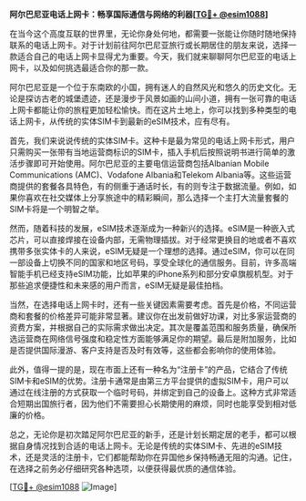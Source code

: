 **阿尔巴尼亚电话上网卡：畅享国际通信与网络的利器[[TG💪+ @esim1088](https://t.me/s/esim1088)]**

在当今这个高度互联的世界里，无论你身处何地，都需要一张能让你随时随地保持联系的电话上网卡。对于计划前往阿尔巴尼亚旅行或长期居住的朋友来说，选择一款适合自己的电话上网卡显得尤为重要。今天，我们就来聊聊阿尔巴尼亚的电话上网卡，以及如何挑选最适合你的那一款。

阿尔巴尼亚是一个位于东南欧的小国，拥有迷人的自然风光和悠久的历史文化。无论是探访古老的城堡遗迹，还是漫步于风景如画的山间小道，拥有一张可靠的电话上网卡都能让你的旅程更加轻松愉快。而在这片土地上，你可以找到多种类型的电话上网卡，从传统的实体SIM卡到最新的eSIM技术，应有尽有。

首先，我们来说说传统的实体SIM卡。这种卡是最为常见的电话上网卡形式，用户只需购买一张带有当地运营商标识的SIM卡，插入手机后按照说明书进行简单的激活步骤即可开始使用。阿尔巴尼亚的主要电信运营商包括Albanian Mobile Communications (AMC)、Vodafone Albania和Telekom Albania等。这些运营商提供的套餐各具特色，有的侧重于通话时长，有的则专注于数据流量。例如，如果你喜欢在社交媒体上分享旅途中的精彩瞬间，那么选择一个主打大流量套餐的SIM卡将是一个明智之举。

然而，随着科技的发展，eSIM技术逐渐成为一种新兴的选择。eSIM是一种嵌入式芯片，可以直接焊接在设备内部，无需物理插拔。对于经常更换目的地或者不喜欢携带多张实体卡的人来说，eSIM无疑是一个理想的选择。通过eSIM，你可以在同一部设备上切换不同的国家和地区号码，享受全球化的通信服务。目前，许多高端智能手机已经支持eSIM功能，比如苹果的iPhone系列和部分安卓旗舰机型。对于那些追求便捷性和未来感的用户而言，eSIM无疑是最佳拍档。

当然，在选择电话上网卡时，还有一些关键因素需要考虑。首先是价格，不同运营商和套餐的价格差异可能非常显著。建议你在出发前做好功课，对比多家运营商的资费方案，并根据自己的实际需求做出决定。其次是覆盖范围和服务质量，确保所选运营商在网络信号强度和稳定性方面能够满足你的期望。最后是附加服务，比如是否提供国际漫游、客户支持是否及时有效等，这些都会影响你的使用体验。

此外，值得一提的是，现在市面上还有一种名为“注册卡”的产品，它结合了传统SIM卡和eSIM的优势。注册卡通常是由第三方平台提供的虚拟SIM卡，用户可以通过在线注册的方式获取一个临时号码，并绑定到自己的设备上。这种方式非常适合短期出国旅行者，因为他们不需要担心长期使用的麻烦，同时也能享受到相对低廉的价格。

总之，无论你是初次踏足阿尔巴尼亚的新手，还是计划长期定居的老手，都可以根据自身情况找到合适的电话上网卡。无论是传统的实体SIM卡、先进的eSIM技术，还是灵活的注册卡，它们都能帮助你在异国他乡保持畅通无阻的沟通。记住，在选择之前务必仔细研究各种选项，以便获得最优质的通信体验。

[[TG💪+ @esim1088](https://t.me/s/esim1088) ![Image](https://i.postimg.cc/4NQfJmqS/Snipaste-2025-05-13-00-14-12.png)]